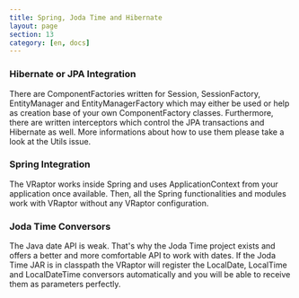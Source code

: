 ```yaml
---
title: Spring, Joda Time and Hibernate
layout: page
section: 13
category: [en, docs]
---
```


<h3>Hibernate or JPA Integration</h3>

There are ComponentFactories written for Session, SessionFactory, EntityManager and EntityManagerFactory which may either be used or help as creation base of your own ComponentFactory classes. Furthermore, there are written interceptors which control the JPA transactions and Hibernate as well. More informations about how to use them please take a look at the Utils issue.

<h3>Spring Integration</h3>

The VRaptor works inside Spring and uses ApplicationContext from your application once available. Then, all the Spring functionalities and modules work with VRaptor without any VRaptor configuration.

<h3>Joda Time Conversors</h3>

The Java date API is weak. That's why the Joda Time project exists and offers a better and more comfortable API to work with dates. If the Joda Time JAR is in classpath the VRaptor will register the LocalDate, LocalTime and LocalDateTime conversors automatically and you will be able to receive them as parameters perfectly.

